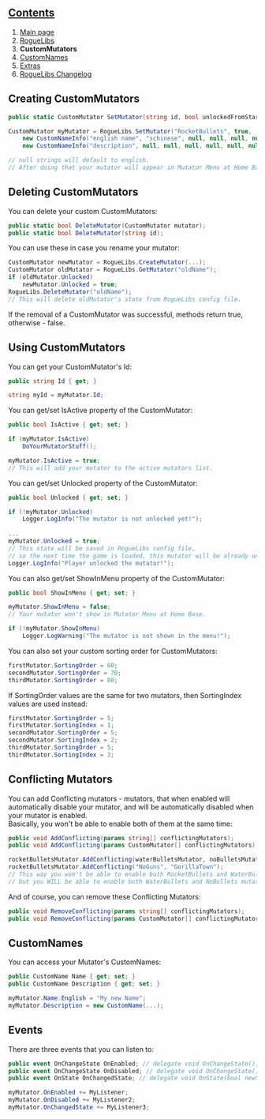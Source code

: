## [Contents](https://github.com/Abbysssal/RogueLibs) ##

1. [Main page](https://github.com/Abbysssal/RogueLibs/blob/master/README.md)
2. [RogueLibs](https://github.com/Abbysssal/RogueLibs/blob/master/RogueLibs.md)
3. **CustomMutators**
4. [CustomNames](https://github.com/Abbysssal/RogueLibs/blob/master/CustomNames.md)
5. [Extras](https://github.com/Abbysssal/RogueLibs/blob/master/Extras.md)
6. [RogueLibs Changelog](https://github.com/Abbysssal/RogueLibs/blob/master/Changelog.md)

## Creating CustomMutators ##
```cs
public static CustomMutator SetMutator(string id, bool unlockedFromStart, CustomNameInfo name, CustomNameInfo description);
```
```cs
CustomMutator myMutator = RogueLibs.SetMutator("RocketBullets", true,
    new CustomNameInfo("english name", "schinese", null, null, null, null, null, null),
	new CustomNameInfo("description", null, null, null, null, null, null, null));

// null strings will default to english.
// After doing that your mutator will appear in Mutator Menu at Home Base.
```
## Deleting CustomMutators ##
You can delete your custom CustomMutators:
```cs
public static bool DeleteMutator(CustomMutator mutator);
public static bool DeleteMutator(string id);
```
You can use these in case you rename your mutator:
```cs
CustomMutator newMutator = RogueLibs.CreateMutator(...);
CustomMutator oldMutator = RogueLibs.GetMutator("oldName");
if (oldMutator.Unlocked)
    newMutator.Unlocked = true;
RogueLibs.DeleteMutator("oldName");
// This will delete oldMutator's state from RogueLibs config file.
```
If the removal of a CustomMutator was successful, methods return true, otherwise - false.
## Using CustomMutators ##
You can get your CustomMutator's Id:
```cs
public string Id { get; }
```
```cs
string myId = myMutator.Id;
```
You can get/set IsActive property of the CustomMutator:
```cs
public bool IsActive { get; set; }
```
```cs
if (myMutator.IsActive)
    DoYourMutatorStuff();

myMutator.IsActive = true;
// This will add your mutator to the active mutators list.
```
You can get/set Unlocked property of the CustomMutator:
```cs
public bool Unlocked { get; set; }
```
```cs
if (!myMutator.Unlocked)
    Logger.LogInfo("The mutator is not unlocked yet!");
	
...
myMutator.Unlocked = true;
// This state will be saved in RogueLibs config file,
// so the next time the game is loaded, this mutator will be already unlocked.
Logger.LogInfo("Player unlocked the mutator!");
```
You can also get/set ShowInMenu property of the CustomMutator:
```cs
public bool ShowInMenu { get; set; }
```
```cs
myMutator.ShowInMenu = false;
// Your mutator won't show in Mutator Menu at Home Base.

if (!myMutator.ShowInMenu)
    Logger.LogWarning("The mutator is not shown in the menu!");
```
You can also set your custom sorting order for CustomMutators:
```cs
firstMutator.SortingOrder = 60;
secondMutator.SortingOrder = 70;
thirdMutator.SortingOrder = 80;
```
If SortingOrder values are the same for two mutators, then SortingIndex values are used instead:
```cs
firstMutator.SortingOrder = 5;
firstMutator.SortingIndex = 1;
secondMutator.SortingOrder = 5;
secondMutator.SortingIndex = 2;
thirdMutator.SortingOrder = 5;
thirdMutator.SortingIndex = 3;
```
## Conflicting Mutators ##
You can add Conflicting mutators - mutators, that when enabled will automatically disable your mutator, and will be automatically disabled when your mutator is enabled.
<br/>Basically, you won't be able to enable both of them at the same time:
```cs
public void AddConflicting(params string[] conflictingMutators);
public void AddConflicting(params CustomMutator[] conflictingMutators);
```
```cs
rocketBulletsMutator.AddConflicting(waterBulletsMutator, noBulletsMutator);
rocketBulletsMutator.AddConflicting("NoGuns", "GorillaTown");
// This way you won't be able to enable both RocketBullets and WaterBullets or NoGuns and RocketBullets,
// but you WILL be able to enable both WaterBullets and NoBullets mutators.
```
And of course, you can remove these Conflicting Mutators:
```cs
public void RemoveConflicting(params string[] conflictingMutators);
public void RemoveConflicting(params CustomMutator[] conflictingMutators);
```
## CustomNames ##
You can access your Mutator's CustomNames:
```cs
public CustomName Name { get; set; }
public CustomName Description { get; set; }
```
```cs
myMutator.Name.English = "My new Name";
myMutator.Description = new CustomName(...);
```
## Events ##
There are three events that you can listen to:
```cs
public event OnChangeState OnEnabled; // delegate void OnChangeState();
public event OnChangeState OnDisabled; // delegate void OnChangeState();
public event OnState OnChangedState; // delegate void OnState(bool newState);
```
```cs
myMutator.OnEnabled += MyListener;
myMutator.OnDisabled += MyListener2;
myMutator.OnChangedState += MyListener3;
```